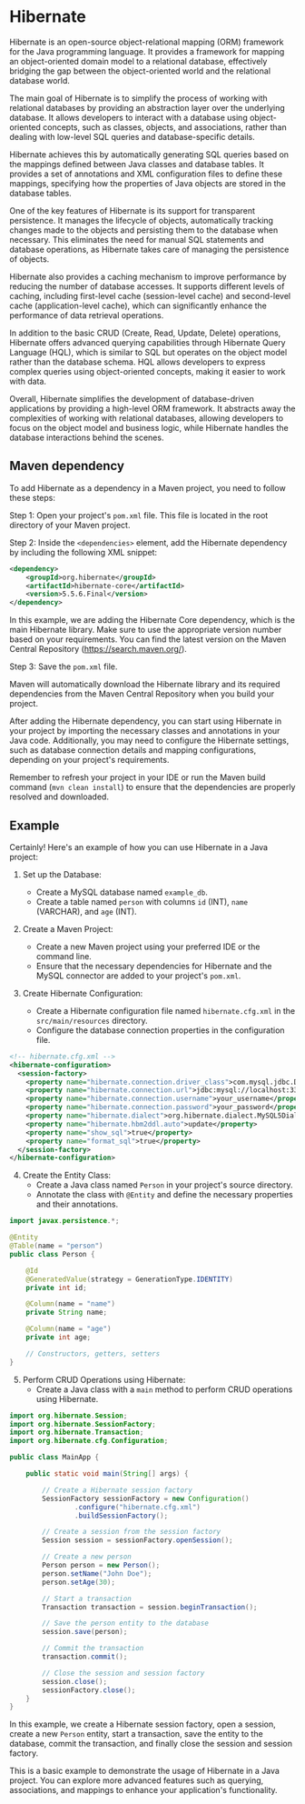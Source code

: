 # Hibernate

Hibernate is an open-source object-relational mapping (ORM) framework for the Java programming language. It provides a framework for mapping an object-oriented domain model to a relational database, effectively bridging the gap between the object-oriented world and the relational database world.

The main goal of Hibernate is to simplify the process of working with relational databases by providing an abstraction layer over the underlying database. It allows developers to interact with a database using object-oriented concepts, such as classes, objects, and associations, rather than dealing with low-level SQL queries and database-specific details.

Hibernate achieves this by automatically generating SQL queries based on the mappings defined between Java classes and database tables. It provides a set of annotations and XML configuration files to define these mappings, specifying how the properties of Java objects are stored in the database tables.

One of the key features of Hibernate is its support for transparent persistence. It manages the lifecycle of objects, automatically tracking changes made to the objects and persisting them to the database when necessary. This eliminates the need for manual SQL statements and database operations, as Hibernate takes care of managing the persistence of objects.

Hibernate also provides a caching mechanism to improve performance by reducing the number of database accesses. It supports different levels of caching, including first-level cache (session-level cache) and second-level cache (application-level cache), which can significantly enhance the performance of data retrieval operations.

In addition to the basic CRUD (Create, Read, Update, Delete) operations, Hibernate offers advanced querying capabilities through Hibernate Query Language (HQL), which is similar to SQL but operates on the object model rather than the database schema. HQL allows developers to express complex queries using object-oriented concepts, making it easier to work with data.

Overall, Hibernate simplifies the development of database-driven applications by providing a high-level ORM framework. It abstracts away the complexities of working with relational databases, allowing developers to focus on the object model and business logic, while Hibernate handles the database interactions behind the scenes.

## Maven dependency

To add Hibernate as a dependency in a Maven project, you need to follow these steps:

Step 1: Open your project's `pom.xml` file. This file is located in the root directory of your Maven project.

Step 2: Inside the `<dependencies>` element, add the Hibernate dependency by including the following XML snippet:

```xml
<dependency>
    <groupId>org.hibernate</groupId>
    <artifactId>hibernate-core</artifactId>
    <version>5.5.6.Final</version>
</dependency>
```

In this example, we are adding the Hibernate Core dependency, which is the main Hibernate library. Make sure to use the appropriate version number based on your requirements. You can find the latest version on the Maven Central Repository (https://search.maven.org/).

Step 3: Save the `pom.xml` file.

Maven will automatically download the Hibernate library and its required dependencies from the Maven Central Repository when you build your project.

After adding the Hibernate dependency, you can start using Hibernate in your project by importing the necessary classes and annotations in your Java code. Additionally, you may need to configure the Hibernate settings, such as database connection details and mapping configurations, depending on your project's requirements.

Remember to refresh your project in your IDE or run the Maven build command (`mvn clean install`) to ensure that the dependencies are properly resolved and downloaded.


## Example

Certainly! Here's an example of how you can use Hibernate in a Java project:

1. Set up the Database:
   - Create a MySQL database named `example_db`.
   - Create a table named `person` with columns `id` (INT), `name` (VARCHAR), and `age` (INT).

2. Create a Maven Project:
   - Create a new Maven project using your preferred IDE or the command line.
   - Ensure that the necessary dependencies for Hibernate and the MySQL connector are added to your project's `pom.xml`.

3. Create Hibernate Configuration:
   - Create a Hibernate configuration file named `hibernate.cfg.xml` in the `src/main/resources` directory.
   - Configure the database connection properties in the configuration file.

```xml
<!-- hibernate.cfg.xml -->
<hibernate-configuration>
  <session-factory>
    <property name="hibernate.connection.driver_class">com.mysql.jdbc.Driver</property>
    <property name="hibernate.connection.url">jdbc:mysql://localhost:3306/example_db</property>
    <property name="hibernate.connection.username">your_username</property>
    <property name="hibernate.connection.password">your_password</property>
    <property name="hibernate.dialect">org.hibernate.dialect.MySQL5Dialect</property>
    <property name="hibernate.hbm2ddl.auto">update</property>
    <property name="show_sql">true</property>
    <property name="format_sql">true</property>
  </session-factory>
</hibernate-configuration>
```

4. Create the Entity Class:
   - Create a Java class named `Person` in your project's source directory.
   - Annotate the class with `@Entity` and define the necessary properties and their annotations.

```java
import javax.persistence.*;

@Entity
@Table(name = "person")
public class Person {

    @Id
    @GeneratedValue(strategy = GenerationType.IDENTITY)
    private int id;

    @Column(name = "name")
    private String name;

    @Column(name = "age")
    private int age;

    // Constructors, getters, setters
}
```

5. Perform CRUD Operations using Hibernate:
   - Create a Java class with a `main` method to perform CRUD operations using Hibernate.

```java
import org.hibernate.Session;
import org.hibernate.SessionFactory;
import org.hibernate.Transaction;
import org.hibernate.cfg.Configuration;

public class MainApp {

    public static void main(String[] args) {

        // Create a Hibernate session factory
        SessionFactory sessionFactory = new Configuration()
                .configure("hibernate.cfg.xml")
                .buildSessionFactory();

        // Create a session from the session factory
        Session session = sessionFactory.openSession();

        // Create a new person
        Person person = new Person();
        person.setName("John Doe");
        person.setAge(30);

        // Start a transaction
        Transaction transaction = session.beginTransaction();

        // Save the person entity to the database
        session.save(person);

        // Commit the transaction
        transaction.commit();

        // Close the session and session factory
        session.close();
        sessionFactory.close();
    }
}
```

In this example, we create a Hibernate session factory, open a session, create a new `Person` entity, start a transaction, save the entity to the database, commit the transaction, and finally close the session and session factory.

This is a basic example to demonstrate the usage of Hibernate in a Java project. You can explore more advanced features such as querying, associations, and mappings to enhance your application's functionality.
